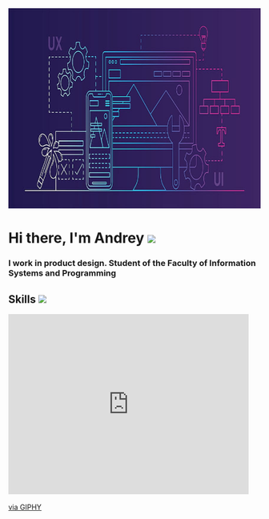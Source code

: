 <div align="center">
  <img src="https://github.com/AndreiExtr/andreiExtr/blob/main/%60.jpg" width="850" height="400"/>
</div>

<h1 align="left">Hi there, I'm Andrey</a> 
<img src="https://github.com/blackcater/blackcater/raw/main/images/Hi.gif" height="32"/></h1>
<h3 align="left">I work in product design. Student of the Faculty of Information Systems and Programming</h3>

<h2 align="left">Skills</a>
<img src="https://media.giphy.com/media/mwD9BTxqsN8xF75fNA/giphy.gif" height="32"/></h2>

<iframe src="https://giphy.com/embed/mwD9BTxqsN8xF75fNA" width="480" height="360" frameBorder="0" class="giphy-embed" allowFullScreen></iframe><p><a href="https://giphy.com/gifs/3d-emoji-animated-emoticon-mwD9BTxqsN8xF75fNA">via GIPHY</a></p>

<!--
**AndreiExtr/andreiExtr** is a ✨ _special_ ✨ repository because its `README.md` (this file) appears on your GitHub profile.

Here are some ideas to get you started:

- 🔭 I’m currently working on ...
- 🌱 I’m currently learning ...
- 👯 I’m looking to collaborate on ...
- 🤔 I’m looking for help with ...
- 💬 Ask me about ...
- 📫 How to reach me: ...
- 😄 Pronouns: ...
- ⚡ Fun fact: ...
-->
